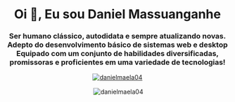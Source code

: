 <h1 align="center">Oi 👋, Eu sou Daniel Massuanganhe</h1>
<h3 align="center">Ser humano clássico, autodidata e sempre atualizando novas. Adepto do desenvolvimento básico de sistemas web e desktop Equipado com um conjunto de habilidades diversificadas, promissoras e proficientes em uma variedade de tecnologias!</h3>

<p align="center"> <a href="https://github.com/ryo- ma/github-profile-trophy"><img src="https://github-profile-trophy.vercel.app/?username=danielmaela04" alt="danielmaela04" /></a> 

<p align="center"> <img align="center" src="https://github-readme-stats.vercel.app/api?username=danielmaela04&show_icons=true&locale=en" alt="danielmaela04"/> </p>

<p align="center'><img align="center" src="https://github-readme-streak-stats.herokuapp.com/?user=danielmaela04&" alt="danielmaela04"/></p>

